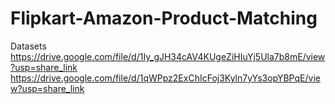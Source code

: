 # Flipkart-Amazon-Product-Matching

Datasets
https://drive.google.com/file/d/1Iy_gJH34cAV4KUgeZiHIuYj5Ula7b8mE/view?usp=share_link
https://drive.google.com/file/d/1qWPpz2ExChIcFoj3Kyln7yYs3opYBPqE/view?usp=share_link
